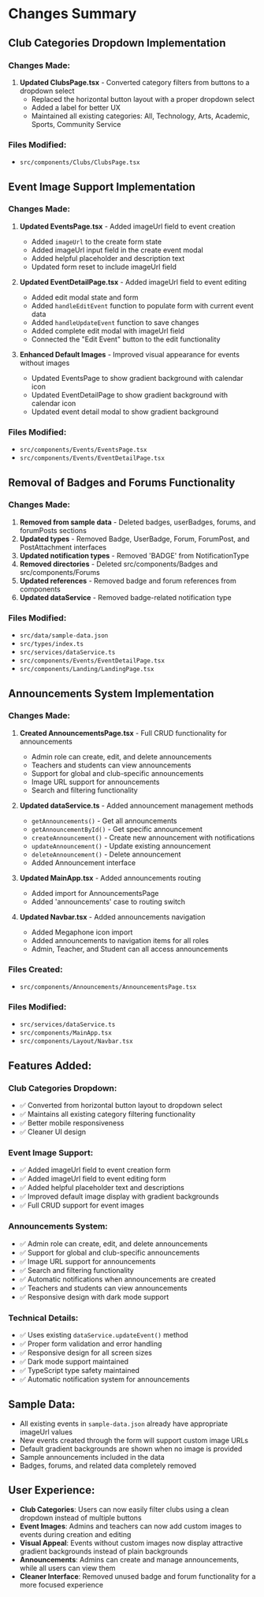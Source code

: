 # Changes Summary

## Club Categories Dropdown Implementation

### Changes Made:
1. **Updated ClubsPage.tsx** - Converted category filters from buttons to a dropdown select
   - Replaced the horizontal button layout with a proper dropdown select
   - Added a label for better UX
   - Maintained all existing categories: All, Technology, Arts, Academic, Sports, Community Service

### Files Modified:
- `src/components/Clubs/ClubsPage.tsx`

## Event Image Support Implementation

### Changes Made:
1. **Updated EventsPage.tsx** - Added imageUrl field to event creation
   - Added `imageUrl` to the create form state
   - Added imageUrl input field in the create event modal
   - Added helpful placeholder and description text
   - Updated form reset to include imageUrl field

2. **Updated EventDetailPage.tsx** - Added imageUrl field to event editing
   - Added edit modal state and form
   - Added `handleEditEvent` function to populate form with current event data
   - Added `handleUpdateEvent` function to save changes
   - Added complete edit modal with imageUrl field
   - Connected the "Edit Event" button to the edit functionality

3. **Enhanced Default Images** - Improved visual appearance for events without images
   - Updated EventsPage to show gradient background with calendar icon
   - Updated EventDetailPage to show gradient background with calendar icon
   - Updated event detail modal to show gradient background

### Files Modified:
- `src/components/Events/EventsPage.tsx`
- `src/components/Events/EventDetailPage.tsx`

## Removal of Badges and Forums Functionality

### Changes Made:
1. **Removed from sample data** - Deleted badges, userBadges, forums, and forumPosts sections
2. **Updated types** - Removed Badge, UserBadge, Forum, ForumPost, and PostAttachment interfaces
3. **Updated notification types** - Removed 'BADGE' from NotificationType
4. **Removed directories** - Deleted src/components/Badges and src/components/Forums
5. **Updated references** - Removed badge and forum references from components
6. **Updated dataService** - Removed badge-related notification type

### Files Modified:
- `src/data/sample-data.json`
- `src/types/index.ts`
- `src/services/dataService.ts`
- `src/components/Events/EventDetailPage.tsx`
- `src/components/Landing/LandingPage.tsx`

## Announcements System Implementation

### Changes Made:
1. **Created AnnouncementsPage.tsx** - Full CRUD functionality for announcements
   - Admin role can create, edit, and delete announcements
   - Teachers and students can view announcements
   - Support for global and club-specific announcements
   - Image URL support for announcements
   - Search and filtering functionality

2. **Updated dataService.ts** - Added announcement management methods
   - `getAnnouncements()` - Get all announcements
   - `getAnnouncementById()` - Get specific announcement
   - `createAnnouncement()` - Create new announcement with notifications
   - `updateAnnouncement()` - Update existing announcement
   - `deleteAnnouncement()` - Delete announcement
   - Added Announcement interface

3. **Updated MainApp.tsx** - Added announcements routing
   - Added import for AnnouncementsPage
   - Added 'announcements' case to routing switch

4. **Updated Navbar.tsx** - Added announcements navigation
   - Added Megaphone icon import
   - Added announcements to navigation items for all roles
   - Admin, Teacher, and Student can all access announcements

### Files Created:
- `src/components/Announcements/AnnouncementsPage.tsx`

### Files Modified:
- `src/services/dataService.ts`
- `src/components/MainApp.tsx`
- `src/components/Layout/Navbar.tsx`

## Features Added:

### Club Categories Dropdown:
- ✅ Converted from horizontal button layout to dropdown select
- ✅ Maintains all existing category filtering functionality
- ✅ Better mobile responsiveness
- ✅ Cleaner UI design

### Event Image Support:
- ✅ Added imageUrl field to event creation form
- ✅ Added imageUrl field to event editing form
- ✅ Added helpful placeholder text and descriptions
- ✅ Improved default image display with gradient backgrounds
- ✅ Full CRUD support for event images

### Announcements System:
- ✅ Admin role can create, edit, and delete announcements
- ✅ Support for global and club-specific announcements
- ✅ Image URL support for announcements
- ✅ Search and filtering functionality
- ✅ Automatic notifications when announcements are created
- ✅ Teachers and students can view announcements
- ✅ Responsive design with dark mode support

### Technical Details:
- ✅ Uses existing `dataService.updateEvent()` method
- ✅ Proper form validation and error handling
- ✅ Responsive design for all screen sizes
- ✅ Dark mode support maintained
- ✅ TypeScript type safety maintained
- ✅ Automatic notification system for announcements

## Sample Data:
- All existing events in `sample-data.json` already have appropriate imageUrl values
- New events created through the form will support custom image URLs
- Default gradient backgrounds are shown when no image is provided
- Sample announcements included in the data
- Badges, forums, and related data completely removed

## User Experience:
- **Club Categories**: Users can now easily filter clubs using a clean dropdown instead of multiple buttons
- **Event Images**: Admins and teachers can now add custom images to events during creation and editing
- **Visual Appeal**: Events without custom images now display attractive gradient backgrounds instead of plain backgrounds
- **Announcements**: Admins can create and manage announcements, while all users can view them
- **Cleaner Interface**: Removed unused badge and forum functionality for a more focused experience
